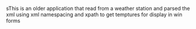 sThis is an older application that read from a weather station and parsed the xml using xml namespacing and xpath to get temptures for display in win forms 
